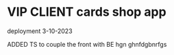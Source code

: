 # VIP CLIENT cards shop app


deployment 3-10-2023 


 ADDED TS to couple the front with BE
hgn ghnfdgbnrfgs
